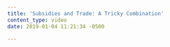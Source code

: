 ```yaml
---
title: 'Subsidies and Trade: A Tricky Combination'
content_type: video
date: 2019-01-04 11:21:34 -0500

---
```

